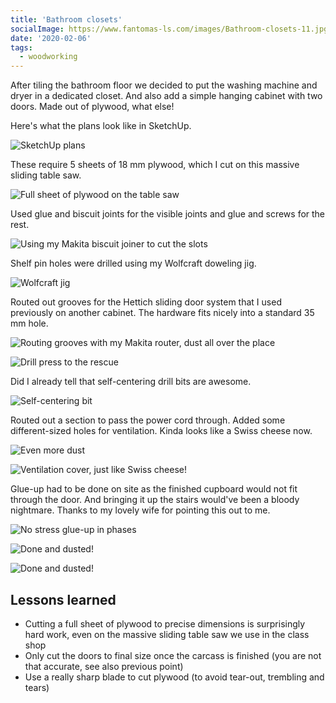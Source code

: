 ```yaml
---
title: 'Bathroom closets'
socialImage: https://www.fantomas-ls.com/images/Bathroom-closets-11.jpg
date: '2020-02-06'
tags:
  - woodworking
---
```


After tiling the bathroom floor we decided to put the washing machine and dryer in a dedicated closet. And also add a simple hanging cabinet with two doors. Made out of plywood, what else!

Here's what the plans look like in SketchUp.

![SketchUp plans](/images/Bathroom-closets-design.png)

These require 5 sheets of 18 mm plywood, which I cut on this massive sliding table saw.

![Full sheet of plywood on the table saw](/images/Bathroom-closets-0.jpg)

Used glue and biscuit joints for the visible joints and glue and screws for the rest.

![Using my Makita biscuit joiner to cut the slots](/images/Bathroom-closets-1.jpg)

Shelf pin holes were drilled using my Wolfcraft doweling jig.

![Wolfcraft jig](/images/Bathroom-closets-2.jpg)

Routed out grooves for the Hettich sliding door system that I used previously on another cabinet. The hardware fits nicely into a standard 35 mm hole.

![Routing grooves with my Makita router, dust all over the place](/images/Bathroom-closets-6.jpg)

![Drill press to the rescue](/images/Bathroom-closets-4.jpg)

Did I already tell that self-centering drill bits are awesome.

![Self-centering bit](/images/Bathroom-closets-5.jpg)

Routed out a section to pass the power cord through. Added some different-sized holes for ventilation. Kinda looks like a Swiss cheese now.

![Even more dust](/images/Bathroom-closets-9.jpg)

![Ventilation cover, just like Swiss cheese!](/images/Bathroom-closets-12.jpg)

Glue-up had to be done on site as the finished cupboard would not fit through the door. And bringing it up the stairs would've been a bloody nightmare. Thanks to my lovely wife for pointing this out to me.

![No stress glue-up in phases](/images/Bathroom-closets-8.jpg)

![Done and dusted!](/images/Bathroom-closets-11.jpg)

![Done and dusted!](/images/Bathroom-closets-13.jpg)

## Lessons learned

- Cutting a full sheet of plywood to precise dimensions is surprisingly hard work, even on the massive sliding table saw we use in the class shop
- Only cut the doors to final size once the carcass is finished (you are not that accurate, see also previous point)
- Use a really sharp blade to cut plywood (to avoid tear-out, trembling and tears)
